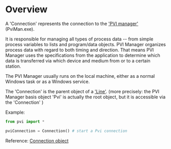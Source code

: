 # Overview

A 'Connection' represents the connection to the ['PVI manager'](https://help.br-automation.com/#/en/4/automationnet%2Fpvibase%2Fcore%2Fpvimanager.htm) (PviMan.exe).

It is responsible for managing all types of process data -- from simple process variables to lists and program/data objects. PVI Manager organizes process data with regard to both timing and direction. That means PVI Manager uses the specifications from the application to determine which data is transferred via which device and medium from or to a certain station.

The PVI Manager usually runs on the local machine, either as a normal Windows task or as a Windows service.

The 'Connection' is the parent object of a ['Line'](line.md).
(more precisely: the PVI Manager basis object 'Pvi' is actually the root object, but it is accessible via the 'Connection' )

Example:

```python
from pvi import *

pviConnection = Connection() # start a Pvi connection
```

Reference: [Connection object](../reference/connection.md)
